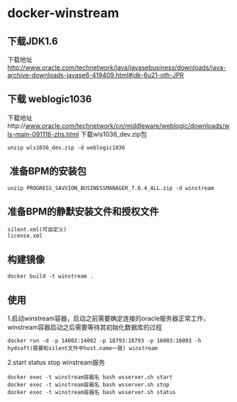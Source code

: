 # docker-winstream
## 下载JDK1.6
下载地址 http://www.oracle.com/technetwork/java/javasebusiness/downloads/java-archive-downloads-javase6-419409.html#jdk-6u21-oth-JPR
## 下载 weblogic1036
下载地址http://www.oracle.com/technetwork/cn/middleware/weblogic/downloads/wls-main-091116-zhs.html
下载wls1036_dev.zip包
```
unzip wls1036_dev.zip -d weblogic1036
```
##  准备BPM的安装包
```
unzip PROGRESS_SAVVION_BUSINESSMANAGER_7.6.4_ALL.zip -d winstream
```
## 准备BPM的静默安装文件和授权文件
```
silent.xml(可自定义)
license.xml
```
## 构建镜像
```
docker build -t winstream .
```
## 使用
1.启动winstream容器，启动之前需要确定连接的oracle服务器正常工作，winstream容器启动之后需要等待其初始化数据库的过程
```
docker run -d -p 14002:14002 -p 18793:18793 -p 16003:16003 -h hydsoft(需要和silent文件中host.name一致) winstream
```
2.start status stop winstream服务
```
docker exec -t winstream容器名 bash wsserver.sh start
docker exec -t winstream容器名 bash wsserver.sh stop
docker exec -t winstream容器名 bash wsserver.sh status
```
